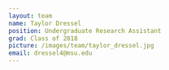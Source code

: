 ```yaml
---
layout: team
name: Taylor Dressel
position: Undergraduate Research Assistant
grad: Class of 2018 
picture: /images/team/taylor_dressel.jpg
email: dressel4@msu.edu
---
```

